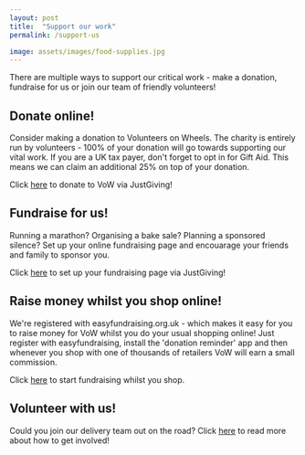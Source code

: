 ```yaml
---
layout: post
title:  "Support our work"
permalink: /support-us

image: assets/images/food-supplies.jpg
---
```

There are multiple ways to support our critical work - make a donation, fundraise for us or join our team of friendly volunteers!

## Donate online!
Consider making a donation to Volunteers on Wheels. The charity is entirely run by volunteers - 100% of your donation will go towards supporting our vital work. If you are a UK tax payer, don't forget to opt in for Gift Aid. This means we can claim an additional 25% on top of your donation.

<!-- ⏳ We're just getting set up with JustGiving and expect to go live in February 2022. In the mean time, please contact us if you'd like to make a donation. -->
<!-- We're currently waiting for our Gift Aid registration to be processed, which should be complete by September 2023. In the mean time, please <a href = "/contact">contact us</a> to make a donation! -->

Click <a href="{{site.baseurl}}/donate/">here</a> to donate to VoW via JustGiving!

## Fundraise for us!
Running a marathon? Organising a bake sale? Planning a sponsored silence? Set up your online fundraising page and encouarage your friends and family to sponsor you. 

<!-- We're currently waiting for our Gift Aid registration to be processed, which should be complete by September 2023. In the mean time, please <a href = "/contact">contact us</a> if you're thinking of fundraising for VoW. -->
Click <a href="{{site.baseurl}}/fundraise/">here</a> to set up your fundraising page via JustGiving!

## Raise money whilst you shop online!
We're registered with easyfundraising.org.uk - which makes it easy for you to raise money for VoW whilst you do your usual shopping online! Just register with easyfundraising, install the 'donation reminder' app and then whenever you shop with one of thousands of retailers VoW will earn a small commission.

Click <a href = "https://join.easyfundraising.org.uk/volunteers-on-wheels/6v5xwh/s2s/yrJjdbBK/R3002/facebook/">here</a> to start fundraising whilst you shop.

## Volunteer with us!
Could you join our delivery team out on the road? Click <a href="{{site.baseurl}}/volunteer">here</a> to read more about how to get involved!